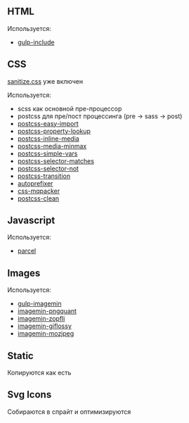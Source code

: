 ## HTML

Используется:

- [gulp-include](https://www.npmjs.com/package/gulp-include)

## CSS

[sanitize.css](https://github.com/csstools/sanitize.css) уже включен

Используется:

- scss как основной пре-процессор
- postcss для пре/пост процессинга (pre -> sass -> post)
- [postcss-easy-import](https://github.com/TrySound/postcss-easy-import)
- [postcss-property-lookup](https://github.com/notiv-nt/postcss-property-lookup)
- [postcss-inline-media](https://github.com/dimitrinicolas/postcss-inline-media)
- [postcss-media-minmax](https://github.com/postcss/postcss-media-minmax)
- [postcss-simple-vars](https://github.com/postcss/postcss-simple-vars)
- [postcss-selector-matches](https://github.com/postcss/postcss-selector-matches)
- [postcss-selector-not](https://github.com/postcss/postcss-selector-not)
- [postcss-transition](https://github.com/notiv-nt/postcss-transition)
- [autoprefixer](https://github.com/postcss/autoprefixer)
- [css-mqpacker](https://github.com/hail2u/node-css-mqpacker)
- [postcss-clean](https://github.com/leodido/postcss-clean)

## Javascript

Используется:

- [parcel](https://github.com/parcel-bundler/parcel)

## Images

Используется:

- [gulp-imagemin](https://github.com/postcss/autoprefixer)
- [imagemin-pngquant](https://github.com/imagemin/imagemin-pngquant)
- [imagemin-zopfli](https://github.com/imagemin/imagemin-zopfli)
- [imagemin-giflossy](https://github.com/jihchi/imagemin-giflossy)
- [imagemin-mozjpeg](https://github.com/imagemin/imagemin-mozjpeg)

## Static

Копируются как есть

## Svg Icons

Собираются в спрайт и оптимизируются
